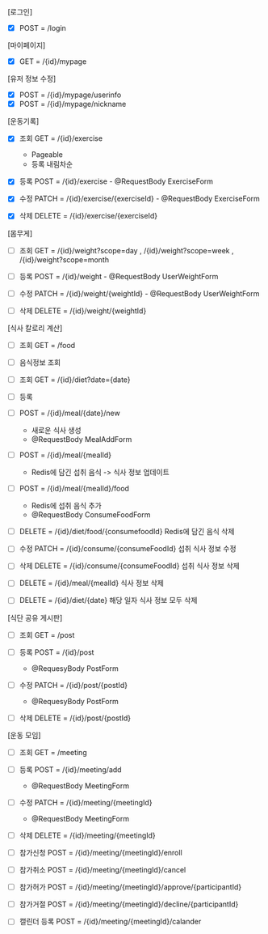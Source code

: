 [로그인]

- [x] POST = /login

[마이페이지]

- [x] GET = /{id}/mypage

[유저 정보 수정]

- [x] POST = /{id}/mypage/userinfo
- [x] POST = /{id}/mypage/nickname

[운동기록]

- [x] 조회 GET = /{id}/exercise
  - Pageable
  - 등록 내림차순

- [x] 등록 POST = /{id}/exercise
		- @RequestBody ExerciseForm

- [x] 수정 PATCH = /{id}/exercise/{exerciseId}
		- @RequestBody ExerciseForm

- [x] 삭제 DELETE = /{id}/exercise/{exerciseId}

[몸무게]

- [ ] 조회 GET = /{id}/weight?scope=day , /{id}/weight?scope=week , /{id}/weight?scope=month

- [ ] 등록 POST = /{id}/weight
		- @RequestBody UserWeightForm

- [ ] 수정 PATCH = /{id}/weight/{weightId}
		- @RequestBody UserWeightForm

- [ ] 삭제 DELETE = /{id}/weight/{weightId}

[식사 칼로리 계산]

- [ ] 조회 GET = /food
- [ ] 음식정보 조회
- [ ] 조회 GET = /{id}/diet?date={date}

- [ ] 등록
- [ ] POST = /{id}/meal/{date}/new
  - 새로운 식사 생성
  - @RequestBody MealAddForm

- [ ] POST = /{id}/meal/{mealId}
  - Redis에 담긴 섭취 음식 -> 식사 정보 업데이트

- [ ] POST = /{id}/meal/{mealId}/food
  - Redis에 섭취 음식 추가
  - @RequestBody ConsumeFoodForm

- [ ] DELETE = /{id}/diet/food/{consumefoodId}
			Redis에 담긴 음식 삭제


- [ ] 수정 PATCH = /{id}/consume/{consumeFoodId}
			섭취 식사 정보 수정

- [ ] 삭제 DELETE = /{id}/consume/{consumeFoodId}
			섭취 식사 정보 삭제 

- [ ] DELETE = /{id}/meal/{mealId}
			식사 정보 삭제

- [ ] DELETE = /{id}/diet/{date}
			해당 일자 식사 정보 모두 삭제

[식단 공유 게시판]

- [ ] 조회 GET = /post

- [ ] 등록 POST = /{id}/post
	- @RequesyBody PostForm

- [ ] 수정 PATCH = /{id}/post/{postId}
	- @RequesyBody PostForm

- [ ] 삭제 DELETE = /{id}/post/{postId}

[운동 모임]
- [ ] 조회 GET = /meeting

- [ ] 등록 POST = /{id}/meeting/add
	- @RequestBody MeetingForm

- [ ] 수정 PATCH = /{id}/meeting/{meetingId}
	- @RequestBody MeetingForm

- [ ] 삭제 DELETE = /{id}/meeting/{meetingId}


- [ ] 참가신청 POST = /{id}/meeting/{meetingId}/enroll
- [ ] 참가취소 POST = /{id}/meeting/{meetingId}/cancel

- [ ] 참가허가 POST = /{id}/meeting/{meetingId}/approve/{participantId}
- [ ] 참가거절 POST = /{id}/meeting/{meetingId}/decline/{participantId}

- [ ] 캘린더 등록 POST = /{id}/meeting/{meetingId}/calander


